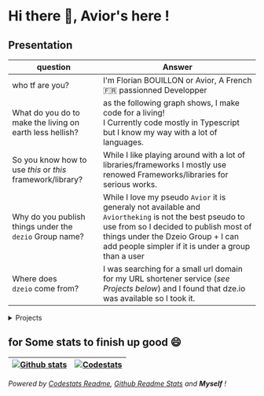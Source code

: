 # Hi there :wave:, Avior's here !

## Presentation

| question                                                   | Answer                                                                                                                                                                                                                                       |
| ---------------------------------------------------------- | -------------------------------------------------------------------------------------------------------------------------------------------------------------------------------------------------------------------------------------------- |
| who tf are you?                                            | I'm Florian BOUILLON or Avior, A French 🇫🇷 passionned Developper                                                                                                                                                                           |
| What do you do to make the living on earth less hellish?   | as the following graph shows, I make code for a living!<br />I Currently code mostly in Typescript but I know my way with a lot of languages.                                                                                                |
| So you know how to use _this_ or _this_ framework/library? | While I like playing around with a lot of libraries/frameworks I mostly use renowed Frameworks/libraries for serious works.                                                                                                                  |
| Why do you publish things under the `dezio` Group name?    | While I love my pseudo `Avior` it is generaly not available and `Aviortheking` is not the best pseudo to use from so I decided to publish most of things under the Dzeio Group + I can add people simpler if it is under a group than a user |
| Where does `dzeio` come from?                              | I was searching for a small url domain for my URL shortener service (_see Projects below_) and I found that dze.io was available so I took it.                                                                                               |

<details>
  <summary>
    Projects
  </summary>

At the current time I mainly use [Typescript](https://www.typescriptlang.org/) for everything with other libraries like [React](https://reactjs.org/) for DOM rendering and [Stylus](https://stylus-lang.com/) for styling.

Here is a list of the project I made (aka my top 10 best project list :smile: )

| Name            | Platform                | Languages<br />(from most to less important) | Framework                                                | Libraries/APIs              | Description                                                                                                    | Links                                                                                                              |
| --------------- | ----------------------- |:-------------------------------------------- | -------------------------------------------------------- | --------------------------- | -------------------------------------------------------------------------------------------------------------- | ------------------------------------------------------------------------------------------------------------------ |
| TCGdex          | Web + Web API + Library | Typescript, Stylus                           | [NextJS](https://nextjs.org/)                            | TCGdex API, React           | A Pokemon Trading card game database<br />+ A Pokemon Trading Card REST API<br />+ A Javascript/Typescript SDK | [Website](https://www.tcgdex.net), [Repositories](https://github.com/tcgdex)                                       |
| DZEIO Monitor   | Web App                 | Typescript, Stylus                           | NextJS                                                   | Firebase, ChartJS, React    | A Website monitoring software                                                                                  | [Website](https://monitor.dzeio.com)                                                                               |
| Studiomoto      | Web App                 | PHP, Typescript, SASS                        | [Symfony](https://symfony.com/)                          | Google Maps, Twig, Doctrine | A French motorcycle event database<br />Made in cooperation with [Spideer](https://www.spideer.fr)             | [Website](https://www.studiomoto.fr)                                                                               |
| avior.me        | Web App                 | Typescript, Stylus, Markdown                 | NextJS, [Markblog](https://github.com/dzeiocom/markblog) | React                       | My Personnal Blog (Rebuild in progress)                                                                        | [Website](https://wwww.avior.me)                                                                                   |
| Markblog        | Web Blog Framework      | Typescript, Stylus, Markdown                 | NextJS                                                   | React                       | A Blog utility to make blogs                                                                                   | [Repository](https://github.com/dzeiocom/markblog)                                                                 |
| NextJS Template | Web Library             | Typescript, Stylus                           | NextJS                                                   | React                       | the NextJS template I made and use for my current projects                                                     | [Repository](https://github.com/Aviortheking/next-template)                                                        |
| dze.io          | Web App                 | Go, Typescript, SASS, PUG                    | `nil`                                                    | Bulma, Webpack, XORM        | An URL Shortener service                                                                                       | [Website](https://dze.io)                                                                                          |
| Form Manager    | Web Library             | Typescript                                   | `undefined`                                              | `undefined`                 | A Form Manager to easily manage document forms                                                                 | [Repository](https://github.com/dzeiocom/FormManager), [NPM](https://www.npmjs.com/package/@dzeio/form-manager)    |
| Dotfiles        | Command line App        | Typescript                                   | `undefined`                                              | `undefined`                 | A Small program to backup/restore dotfiles                                                                     | [Reporitory](https://github.com/dzeiocom/dotfiles) , [Example Repositry](https://github.com/Aviortheking/dotfiles) |
| File Explorer   | Desktop App             | Typescript                                   | `undefined`                                              | `undefined`                 | A file Explorer in VERY early state                                                                            | [Repository](https://github.com/Aviortheking/Delta-File-Manager)                                                   |

</details>

## for Some stats to finish up good :smile:

| [![Github stats](https://github-readme-stats.vercel.app/api?username=aviortheking&count_private=true&show_icons=true)](https://github.com/Aviortheking) | [![Codestats](https://codestats-readme.vercel.app/api/top-langs/?username=aviortheking&language_count=10&layout=compact)](https://codestats.net/users/Aviortheking) |
| -------------------------------------------------------------------------------------------------------------------- | ----------------------------------------------------------------------------------------------------------------------- |

_Powered by [Codestats Readme](https://github.com/Aviortheking/codestats-readme), [Github Readme Stats](https://github.com/anuraghazra/github-readme-stats) and __Myself__ !_
